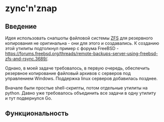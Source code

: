 # zync'n'znap #

## Введение ##

Идея использовать снапшоты файловой системы [ZFS](https://ru.wikipedia.org/wiki/ZFS) для резервного копирования не оригинальна - они для этого и создавались. К созданию этой утилиты подтолкнул пример с форума FreeBSD - https://forums.freebsd.org/threads/remote-backups-server-using-freebsd-zfs-and-rsync.3689/.

Однако, в моей задаче требовалось, в первую очередь, обеспечить резервное копирование файловый архивов с серверов под управлением Windows. Поддержка linux серверов добавилась позднее.

Вначале были простые shell-скрипты, потом отдельные утилиты на python. Давно уже требовалось объединить все задачи в одну утилиту и тут подвернулся Go.

## Функциональность ##